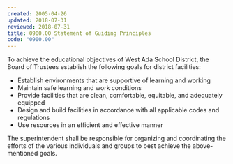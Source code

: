 ```yaml
---
created: 2005-04-26
updated: 2018-07-31
reviewed: 2018-07-31
title: 0900.00 Statement of Guiding Principles
code: "0900.00"
---
```


To achieve the educational objectives of West Ada School District, the Board of Trustees establish the following goals for district facilities:

- Establish environments that are supportive of learning and working
- Maintain safe learning and work conditions
- Provide facilities that are clean, comfortable, equitable, and adequately equipped
- Design and build facilities in accordance with all applicable codes and regulations
- Use resources in an efficient and effective manner

The superintendent shall be responsible for organizing and coordinating the efforts of the various individuals and groups to best achieve the above-mentioned goals.
